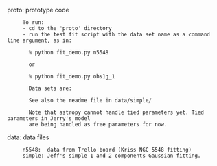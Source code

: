 

proto:   prototype code

         To run:
         - cd to the 'proto' directory
         - run the test fit script with the data set name as a command line argument, as in:

           % python fit_demo.py n5548

           or

           % python fit_demo.py obs1g_1

           Data sets are:

           See also the readme file in data/simple/

           Note that astropy cannot handle tied parameters yet. Tied parameters in Jerry's model
           are being handled as free parameters for now.

data:    data files

         n5548:  data from Trello board (Kriss NGC 5548 fitting)
         simple: Jeff's simple 1 and 2 components Gaussian fitting.


